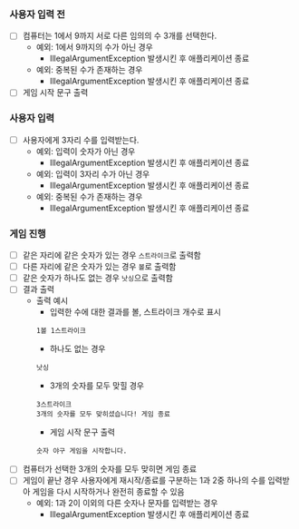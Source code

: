 ### 사용자 입력 전

- [ ] 컴퓨터는 1에서 9까지 서로 다른 임의의 수 3개를 선택한다.
  - 예외: 1에서 9까지의 수가 아닌 경우
    - IllegalArgumentException 발생시킨 후 애플리케이션 종료
  - 예외: 중복된 수가 존재하는 경우
    - IllegalArgumentException 발생시킨 후 애플리케이션 종료
- [ ] 게임 시작 문구 출력

### 사용자 입력

- [ ] 사용자에게 3자리 수를 입력받는다.
  - 예외: 입력이 숫자가 아닌 경우
    - IllegalArgumentException 발생시킨 후 애플리케이션 종료
  - 예외: 입력이 3자리 수가 아닌 경우
    - IllegalArgumentException 발생시킨 후 애플리케이션 종료
  - 예외: 중복된 수가 존재하는 경우
    - IllegalArgumentException 발생시킨 후 애플리케이션 종료

### 게임 진행

- [ ] 같은 자리에 같은 숫자가 있는 경우 `스트라이크`로 출력함
- [ ] 다른 자리에 같은 숫자가 있는 경우 `볼`로 출력함
- [ ] 같은 숫자가 하나도 없는 경우 `낫싱`으로 출력함
- [ ] 결과 출력
  - 출력 예시
    - 입력한 수에 대한 결과를 볼, 스트라이크 개수로 표시
    ```
    1볼 1스트라이크
    ```
    - 하나도 없는 경우
    ```
    낫싱
    ```
    - 3개의 숫자를 모두 맞힐 경우
    ```
    3스트라이크
    3개의 숫자를 모두 맞히셨습니다! 게임 종료
    ```
    - 게임 시작 문구 출력
    ```
    숫자 야구 게임을 시작합니다.
    ```
- [ ] 컴퓨터가 선택한 3개의 숫자를 모두 맞히면 게임 종료
- [ ] 게임이 끝난 경우 사용자에게 재시작/종료를 구분하는 1과 2중 하나의 수를 입력받아 게임을 다시 시작하거나 완전히 종료할 수 있음
  - 예외: 1과 2이 이외의 다른 숫자나 문자를 입력받는 경우
    - IllegalArgumentException 발생시킨 후 애플리케이션 종료
